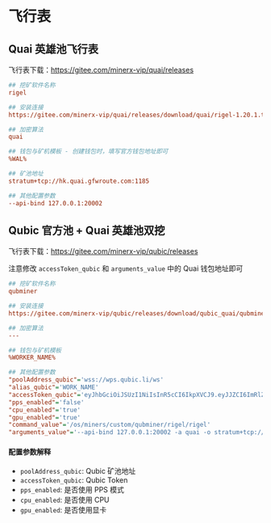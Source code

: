 

# 飞行表

## Quai 英雄池飞行表

飞行表下载：https://gitee.com/minerx-vip/quai/releases

```ini
## 挖矿软件名称
rigel

## 安装连接
https://gitee.com/minerx-vip/quai/releases/download/quai/rigel-1.20.1.tar.gz

## 加密算法
quai

## 钱包与矿机模板 - 创建钱包时，填写官方钱包地址即可
%WAL%

## 矿池地址
stratum+tcp://hk.quai.gfwroute.com:1185

## 其他配置参数
--api-bind 127.0.0.1:20002
```





## Qubic 官方池 + Quai 英雄池双挖

飞行表下载：https://gitee.com/minerx-vip/qubic/releases

注意修改 `accessToken_qubic` 和 `arguments_value` 中的 Quai 钱包地址即可

```ini
## 挖矿软件名称
qubminer

## 安装连接
https://gitee.com/minerx-vip/qubic/releases/download/qubic_quai/qubminer-3.1.1.0.tar.gz

## 加密算法
---

## 钱包与矿机模板
%WORKER_NAME%

## 其他配置参数
"poolAddress_qubic"='wss://wps.qubic.li/ws'
"alias_qubic"='WORK_NAME'
"accessToken_qubic"='eyJhbGciOiJSUzI1NiIsInR5cCI6IkpXVCJ9.eyJJZCI6ImRlZDMzZmYwLWJjODctNDkwYS05OWY0LTQwMzdhZjIwNzMwYyIsIk1pbmluZyI6IiIsIm5iZiI6MTczNjY4Mjk2MCwiZXhwIjoxNzY4MjE4OTYwLCJpYXQiOjE3MzY2ODI5NjAsImlzcyI6Imh0dHBzOi8vcXViaWMubGkvIiwiYXVkIjoiaHR0cHM6Ly9xdWJpYy5saS8ifQ.gNHe998Tp4PzjUTJ-5cmkYE_UGT2OJQ2r92T-K1a6e8n24fY9GvmJBuuShYknsC0id7Mazf7xXpYfmXi-QCUf85Bflw3QawjpHuk7XCtRB3Ob-2m-znsjMs6qGNuVuD8-FR_9LQAvAVy2Gq-QwnKLZ9agnjM5sJNniMbjx4r8mPpuXUt9h4mIAgoSkKgHyIJ4O0wsNCDAe-ldCk8BPDX2dxWE9DBt9tsCn2pwm2dMmyct7zYjdTMchvdUuPwNwtpgp3_bXilYKZu5S7-y1P7Mhg-CvSjCNdtX-CaCvWtMJASqpjKH4_a2CjYQOmcBzJrXJrsd9PJ8G-iYPOc6fLYFw'
"pps_enabled"='false'
"cpu_enabled"='true'
"gpu_enabled"='true'
"command_value"='/os/miners/custom/qubminer/rigel/rigel'
"arguments_value"='--api-bind 127.0.0.1:20002 -a quai -o stratum+tcp://hk.quai.gfwroute.com:1185 -u 0x004512546a582a4545F0ED90CE1ce66b0b5fae73 -w WORK_NAME'
```



#### 配置参数解释

- `poolAddress_qubic`: Qubic 矿池地址
- `accessToken_qubic`: Qubic Token
- `pps_enabled`: 是否使用 PPS 模式
- `cpu_enabled`: 是否使用 CPU
- `gpu_enabled`: 是否使用显卡



